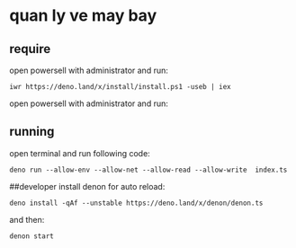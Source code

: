 # quan ly ve may bay



## require
open powersell with administrator and run:
```
iwr https://deno.land/x/install/install.ps1 -useb | iex
```
open powersell with administrator and run:


## running

open terminal and run following code:
```
deno run --allow-env --allow-net --allow-read --allow-write  index.ts
```


##developer
install denon for auto reload:
```
deno install -qAf --unstable https://deno.land/x/denon/denon.ts
```

and then: 
```
denon start
```